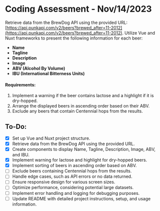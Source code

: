 # Coding Assessment - Nov/14/2023

Retrieve data from the BrewDog API using the provided URL: [https://api.punkapi.com/v2/beers?brewed_after=11-2012](https://api.punkapi.com/v2/beers?brewed_after=11-2012). Utilize Vue and Nuxt frameworks to present the following information for each beer:

- **Name**
- **Tagline**
- **Description**
- **Image**
- **ABV (Alcohol By Volume)**
- **IBU (International Bitterness Units)**

#### Requirements:
1. Implement a warning if the beer contains lactose and a highlight if it is dry-hopped.
2. Arrange the displayed beers in ascending order based on their ABV.
3. Exclude any beers that contain Centennial hops from the results.

## To-Do:
- [X] Set up Vue and Nuxt project structure.
- [X] Retrieve data from the BrewDog API using the provided URL.
- [X] Create components to display Name, Tagline, Description, Image, ABV, and IBU.
- [X] Implement warning for lactose and highlight for dry-hopped beers.
- [X] Implement sorting of beers in ascending order based on ABV.
- [ ] Exclude beers containing Centennial hops from the results.
- [ ] Handle edge cases, such as API errors or no data returned.
- [ ] Ensure responsive design for various screen sizes.
- [ ] Optimize performance, considering potential large datasets.
- [ ] Implement error handling and logging for debugging purposes.
- [ ] Update README with detailed project instructions, setup, and usage information.
